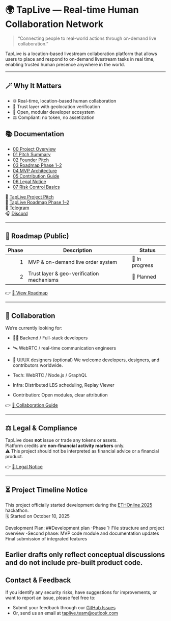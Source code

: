 # 🌍 TapLive — Real-time Human Collaboration Network

> “Connecting people to real-world actions through on-demand live collaboration.”

TapLive is a location-based livestream collaboration platform that allows users to place and respond to on-demand livestream tasks in real time, enabling trusted human presence anywhere in the world.

---

## 🪄 Why It Matters
- 🌐 Real-time, location-based human collaboration  
- 🔐 Trust layer with geolocation verification  
- 🤝 Open, modular developer ecosystem  
- ⚖️ Compliant: no token, no assetization

## 📚 Documentation

- [00 Project Overview](./docs/00_project-overview.md)
- [01 Pitch Summary](./docs/01_pitch-summary.md)
- [02 Founder Pitch](./docs/02_pitch.md)
- [03 Roadmap Phase 1–2](./docs/03_roadmap-phase-1-2.md)
- [04 MVP Architecture](./docs/04_mvp-architecture.md)
- [05 Contribution Guide](./docs/05_contribution-guide.md)
- [06 Legal Notice](./docs/06_legal-notice.md)
- [07 Risk Control Basics](./docs/07_risk-control-basics.md)

📘 [TapLive Project Pitch](https://www.notion.so/TapLive-Project-Pitch-289943c0201980249cafd292b7d904d8)  
🧭 [TapLive Roadmap Phase 1–2](https://www.notion.so/TapLive-Roadmap-Phase-1-2-289943c0201980f4a78aeb7cc191c17a)  
💬 [Telegram](https://t.me/taplive_global)  
🎧 [Discord](https://discord.gg/bJfcHpvwBw)

---

## 🧭 Roadmap (Public)
| Phase | Description                                    | Status          |
|------:|-----------------------------------------------|-----------------|
| 1     | MVP & on-demand live order system             | 🚧 In progress  |
| 2     | Trust layer & geo-verification mechanisms     | 🧭 Planned      |

👉 [🧭 View Roadmap](./docs/articles/roadmap-phase1-2.md)

---

## 👥 Collaboration
We’re currently looking for:
- 🧑‍💻 Backend / Full-stack developers
- 🛰️ WebRTC / real-time communication engineers
- 🧭 UI/UX designers (optional)
We welcome developers, designers, and contributors worldwide.

- Tech: WebRTC / Node.js / GraphQL
- Infra: Distributed LBS scheduling, Replay Viewer
- Contribution: Open modules, clear attribution

👉 [🤝 Collaboration Guide](./docs/developer/collaboration-guide.md)

---

## ⚖️ Legal & Compliance
TapLive does **not** issue or trade any tokens or assets.  
Platform credits are **non-financial activity markers** only.  
⚠️ This project should not be interpreted as financial advice or a financial product.

👉 [📜 Legal Notice](./LEGAL_NOTICE.md)

---

## ⏳ Project Timeline Notice

This project officially started development during the [ETHOnline 2025](https://ethglobal.com/events/ethonline2025) hackathon.  
🗓️ Started on October 10, 2025

Development Plan:
##Development plan
 -Phase 1: File structure and project overview
 -Second phase: MVP code module and documentation updates
Final submission of integrated features

Earlier drafts only reflect conceptual discussions and do **not** include pre-built product code.
---

## Contact & Feedback

If you identify any security risks, have suggestions for improvements, or want to report an issue, please feel free to:
- Submit your feedback through our [GitHub Issues](https://github.com/taplivenetwork/taplive/issues)
- Or, send us an email at [taplive.team@outlook.com](mailto:taplive.team@outlook.com)

